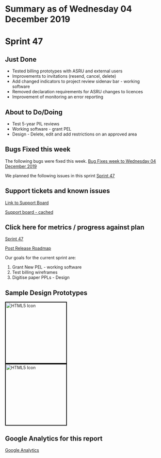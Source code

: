 # Summary as of Wednesday 04 December 2019 

# Sprint 47

## Just Done
* Tested billing prototypes with ASRU and external users
* Improvements to invitations (resend, cancel, delete)
* Add changed indicators to project review sidenav bar - working software
* Removed declaration requirements for ASRU changes to licences
* Improvement of monitoring an error reporting

## About to Do/Doing
* Test 5-year PIL reviews 
* Working software - grant PEL
* Design - Delete, edit and add restrictions on an approved area

## Bugs Fixed this week
The following bugs were fixed this week.
[Bug Fixes week to Wednesday 04 December 2019](graphs/bugs04122019.png)

We planned the following issues in this sprint 
[Sprint 47](graphs/sprint04122019.png)

## Support tickets and known issues
[Link to Support Board](https://jira.digital.homeoffice.gov.uk/secure/RapidBoard.jspa?rapidView=331&selectedIssue=ALS-47)

[Support board - cached](graphs/supportBoard04122019.jpg)

## Click here for metrics / progress against plan
[Sprint 47](graphs/progress04122019.png)

[Post Release Roadmap](graphs/roadmap04122019.png)

Our goals for the current sprint are:
1. Grant New PEL - working software 
2. Test billing wireframes 
3. Digitise paper PPLs - Design

## Sample Design Prototypes
<a href="graphs/proto1_04122019.png"><img src="graphs/proto1_04122019.png" alt="HTML5 Icon" width="200" style="border:2px solid black"></a>
<br>
<a href="graphs/proto2_04122019.png"><img src="graphs/proto2_04122019.png" alt="HTML5 Icon" width="200" style="border:2px solid black"></a>
<br>


## Google Analytics for this report
[Google Analytics](graphs/GA04122019.png)

